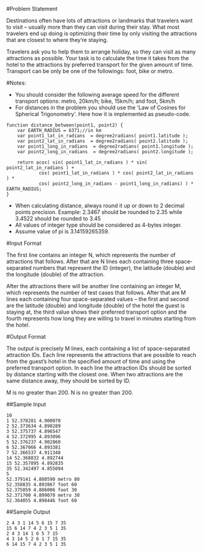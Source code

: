 #Problem Statement

Destinations often have lots of attractions or landmarks that travelers want to visit – usually more than they can visit during their stay. What most travelers end up doing is optimizing their time by only visiting the attractions that are closest to where they’re staying.

Travelers ask you to help them to arrange holiday, so they can visit as many attractions as possible. Your task is to calculate the time it takes from the hotel to the attractions by preferred transport for the given amount of time. Transport can be only be one of the followings: foot, bike or metro.

#Notes:

* You should consider the following average speed for the different transport options: metro, 20km/h; bike, 15km/h; and foot, 5km/h
* For distances in the problem you should use the 'Law of Cosines for Spherical Trigonometry'. Here how it is implemented as pseudo-code.

```
function distance_between(point1, point2) {
    var EARTH_RADIUS = 6371;//in km
    var point1_lat_in_radians  = degree2radians( point1.latitude );
    var point2_lat_in_radians  = degree2radians( point2.latitude );
    var point1_long_in_radians  = degree2radians( point1.longitude );
    var point2_long_in_radians  = degree2radians( point2.longitude );

    return acos( sin( point1_lat_in_radians ) * sin( point2_lat_in_radians ) +
            cos( point1_lat_in_radians ) * cos( point2_lat_in_radians ) *
            cos( point2_long_in_radians - point1_long_in_radians) ) * EARTH_RADIUS;
}
```

* When calculating distance, always round it up or down to 2 decimal points precision. Example: 2.3467 should be rounded to 2.35 while 3.4522 should be rounded to 3.45
* All values of integer type should be considered as 4-bytes integer.
* Assume value of pi is 3.14159265359.

#Input Format

The first line contains an integer N, which represents the number of attractions that follows. After that are N lines each containing three space-separated numbers that represent the ID (integer), the latitude (double) and the longitude (double) of the attraction.

After the attractions there will be another line containing an integer M, which represents the number of test cases that follows. After that are M lines each containing four space-separated values – the first and second are the latitude (double) and longitude (double) of the hotel the guest is staying at, the third value shows their preferred transport option and the fourth represents how long they are willing to travel in minutes starting from the hotel.

#Output Format

The output is precisely M lines, each containing a list of space-separated attraction IDs. Each line represents the attractions that are possible to reach from the guest’s hotel in the specified amount of time and using the preferred transport option. In each line the attraction IDs should be sorted by distance starting with the closest one. When two attractions are the same distance away, they should be sorted by ID.

M is no greater than 200. N is no greater than 200.

##Sample Input

    10
    1 52.378281 4.900070
    2 52.373634 4.890289
    3 52.375737 4.896547
    4 52.372995 4.893096
    5 52.376237 4.902860
    6 52.367066 4.893381
    7 52.366537 4.911348
    14 52.368832 4.892744
    15 52.357895 4.892835
    35 52.342497 4.855094
    5
    52.379141 4.880590 metro 80
    52.358835 4.893867 foot 60
    52.375859 4.886006 foot 30
    52.371700 4.899070 metro 30
    52.364055 4.898446 foot 60

##Sample Output

    2 4 3 1 14 5 6 15 7 35
    15 6 14 7 4 2 3 5 1 35
    2 4 3 14 1 6 5 7 15
    4 3 14 5 2 6 1 7 15 35
    6 14 15 7 4 2 3 5 1 35
